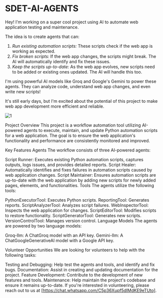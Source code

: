 # SDET-AI-AGENTS

Hey! I'm working on a super cool project using AI to automate web application testing and maintenance. 

The idea is to create agents that can:

1. *Run existing automation scripts:*  These scripts check if the web app is working as expected.
2. *Fix broken scripts:* If the web app changes, the scripts might break. The AI will automatically identify and fix these issues.
3. *Keep the scripts up-to-date:*  As the web app evolves, new scripts need to be added or existing ones updated. The AI will handle this too.

I'm using powerful AI models like Groq and Google's Gemini to power these agents. They can analyze code, understand web app changes, and even write new scripts!

It's still early days, but I'm excited about the potential of this project to make web app development more efficient and reliable.

![1](https://github.com/richard-devbot/SDET-AI-AGENTS/assets/152559661/27021598-dbc5-4c0c-b35a-10b691e3696e)

Project Overview
This project is a workflow automation tool utilizing AI-powered agents to execute, maintain, and update Python automation scripts for a web application. The goal is to ensure the web application's functionality and performance are consistently monitored and improved.

Key Features
Agents
The workflow consists of three AI-powered agents:

Script Runner: Executes existing Python automation scripts, captures outputs, logs issues, and provides detailed reports.
Script Healer: Automatically identifies and fixes failures in automation scripts caused by web application changes.
Script Maintainer: Ensures automation scripts are up-to-date with the web application by adding new scripts for newly added pages, elements, and functionalities.
Tools
The agents utilize the following tools:

PythonExecutorTool: Executes Python scripts.
ReportingTool: Generates reports.
ScriptAnalyzerTool: Analyzes script failures.
WebInspectorTool: Inspects the web application for changes.
ScriptEditorTool: Modifies scripts to restore functionality.
ScriptGeneratorTool: Generates new scripts.
VersionControlTool: Manages version control.
Language Models
The agents are powered by two language models:

Groq-llm: A ChatGroq model with an API key.
Gemini-llm: A ChatGoogleGenerativeAI model with a Google API key.


Volunteer Opportunities
We are looking for volunteers to help with the following tasks:

Testing and Debugging: Help test the agents and tools, and identify and fix bugs.
Documentation: Assist in creating and updating documentation for the project.
Feature Development: Contribute to the development of new features and tools.
Maintenance: Help maintain the project's codebase and ensure it remains up-to-date.
If you're interested in volunteering, please reach out to us at [https://chat.whatsapp.com/C5p36Xupf5dIMdKE9eTUto].
